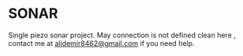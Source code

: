 # SONAR
Single piezo sonar project.
May connection is not defined clean here , contact me at alidemir8462@gmail.com if you need help.
